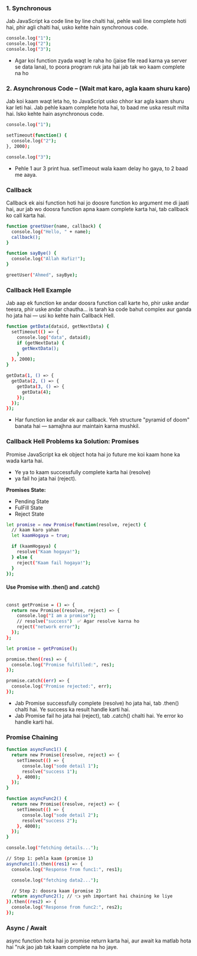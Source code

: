 


### 1. Synchronous 
Jab JavaScript ka code line by line chalti hai, pehle wali line complete hoti hai, phir agli chalti hai, usko kehte hain synchronous code.
```bash
console.log("1");
console.log("2");
console.log("3");

```
* Agar koi function zyada waqt le raha ho (jaise file read karna ya server se data lana), to poora program ruk jata hai jab tak wo kaam complete na ho

### 2. Asynchronous Code – (Wait mat karo, agla kaam shuru karo)
Jab koi kaam waqt leta ho, to JavaScript usko chhor kar agla kaam shuru kar leti hai. Jab pehle kaam complete hota hai, to baad me uska result milta hai. Isko kehte hain asynchronous code.

```bash
console.log("1");

setTimeout(function() {
  console.log("2");
}, 2000);

console.log("3");
```
* Pehle 1 aur 3 print hua. setTimeout wala kaam delay ho gaya, to 2 baad me aaya.

### Callback 
Callback ek aisi function hoti hai jo doosre function ko argument me di jaati hai, aur jab wo doosra function apna kaam complete karta hai, tab callback ko call karta hai.

```bash
function greetUser(name, callback) {
  console.log("Hello, " + name);
  callback();
}

function sayBye() {
  console.log("Allah Hafiz!");
}

greetUser("Ahmed", sayBye);
```

### Callback Hell Example
Jab aap ek function ke andar doosra function call karte ho, phir uske andar teesra, phir uske andar chautha...
is tarah ka code bahut complex aur ganda ho jata hai — usi ko kehte hain Callback Hell.

```bash
function getData(dataid, getNextData) {
  setTimeout(() => {
    console.log("data", dataid);
    if (getNextData) {
      getNextData();
    }
  }, 2000);
}

getData(1, () => {
  getData(2, () => {
    getData(3, () => {
      getData(4);
    });
  });
});

```
* Har function ke andar ek aur callback. Yeh structure "pyramid of doom" banata hai — samajhna aur maintain karna mushkil.

### Callback Hell Problems ka Solution: Promises
Promise JavaScript ka ek object hota hai jo future me koi kaam hone ka wada karta hai.
* Ye ya to kaam successfully complete karta hai (resolve)
* ya fail ho jata hai (reject).

**Promises State:**
* Pending State
* FulFill State
* Reject State

```bash
let promise = new Promise(function(resolve, reject) {
  // kaam karo yahan
  let kaamHogaya = true;

  if (kaamHogaya) {
    resolve("Kaam hogaya!");
  } else {
    reject("Kaam fail hogaya!");
  }
});
```
#### Use Promise with .then() and .catch()
```bash

const getPromise = () => {
  return new Promise((resolve, reject) => {
    console.log("I am a promise");
    // resolve("success")  ✅ Agar resolve karna ho
    reject("network error");
  });
};

let promise = getPromise();

promise.then((res) => {
  console.log("Promise fulfilled:", res);
});

promise.catch((err) => {
  console.log("Promise rejected:", err);
});
```
* Jab Promise successfully complete (resolve) ho jata hai, tab .then() chalti hai. Ye success ka result handle karti hai.
* Jab Promise fail ho jata hai (reject), tab .catch() chalti hai. Ye error ko handle karti hai.


###  Promise Chaining
```bash
function asyncFunc1() {
  return new Promise((resolve, reject) => {
    setTimeout(() => {
      console.log("sode detail 1");
      resolve("success 1");
    }, 4000);
  });
}

function asyncFunc2() {
  return new Promise((resolve, reject) => {
    setTimeout(() => {
      console.log("sode detail 2");
      resolve("success 2");
    }, 4000);
  });
}

console.log("fetching details...");

// Step 1: pehla kaam (promise 1)
asyncFunc1().then((res1) => {
  console.log("Response from func1:", res1);

  console.log("fetching data2...");

  // Step 2: doosra kaam (promise 2)
  return asyncFunc2(); // 👈 yeh important hai chaining ke liye
}).then((res2) => {
  console.log("Response from func2:", res2);
});


```







### Async / Await
async function hota hai jo promise return karta hai, aur await ka matlab hota hai "ruk jao jab tak kaam complete na ho jaye.